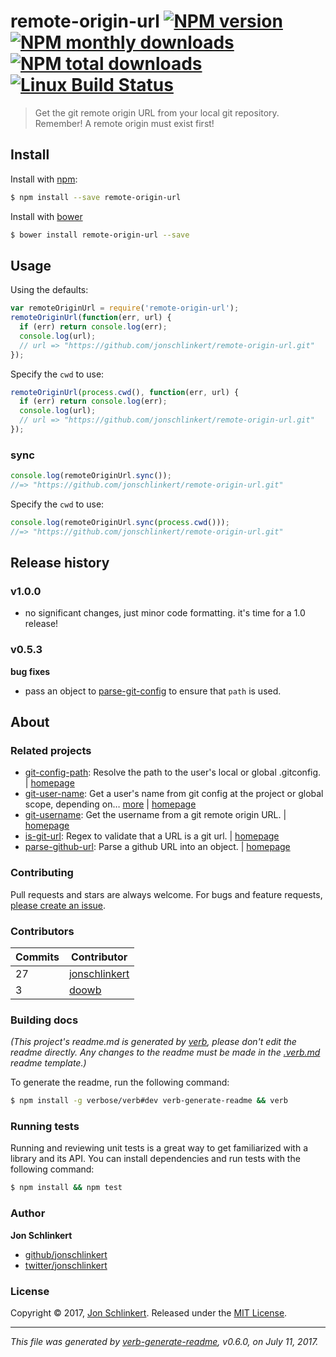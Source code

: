 # remote-origin-url [![NPM version](https://img.shields.io/npm/v/remote-origin-url.svg?style=flat)](https://www.npmjs.com/package/remote-origin-url) [![NPM monthly downloads](https://img.shields.io/npm/dm/remote-origin-url.svg?style=flat)](https://npmjs.org/package/remote-origin-url) [![NPM total downloads](https://img.shields.io/npm/dt/remote-origin-url.svg?style=flat)](https://npmjs.org/package/remote-origin-url) [![Linux Build Status](https://img.shields.io/travis/jonschlinkert/remote-origin-url.svg?style=flat&label=Travis)](https://travis-ci.org/jonschlinkert/remote-origin-url)

> Get the git remote origin URL from your local git repository. Remember! A remote origin must exist first!

## Install

Install with [npm](https://www.npmjs.com/):

```sh
$ npm install --save remote-origin-url
```

Install with [bower](https://bower.io/)

```sh
$ bower install remote-origin-url --save
```

## Usage

Using the defaults:

```js
var remoteOriginUrl = require('remote-origin-url');
remoteOriginUrl(function(err, url) {
  if (err) return console.log(err);
  console.log(url);
  // url => "https://github.com/jonschlinkert/remote-origin-url.git"
});
```

Specify the `cwd` to use:

```js
remoteOriginUrl(process.cwd(), function(err, url) {
  if (err) return console.log(err);
  console.log(url);
  // url => "https://github.com/jonschlinkert/remote-origin-url.git"
});
```

### sync

```js
console.log(remoteOriginUrl.sync());
//=> "https://github.com/jonschlinkert/remote-origin-url.git"
```

Specify the `cwd` to use:

```js
console.log(remoteOriginUrl.sync(process.cwd()));
//=> "https://github.com/jonschlinkert/remote-origin-url.git"
```

## Release history

### v1.0.0

* no significant changes, just minor code formatting. it's time for a 1.0 release!

### v0.5.3

**bug fixes**

* pass an object to [parse-git-config](https://github.com/jonschlinkert/parse-git-config) to ensure that `path` is used.

## About

### Related projects

* [git-config-path](https://www.npmjs.com/package/git-config-path): Resolve the path to the user's local or global .gitconfig. | [homepage](https://github.com/jonschlinkert/git-config-path "Resolve the path to the user's local or global .gitconfig.")
* [git-user-name](https://www.npmjs.com/package/git-user-name): Get a user's name from git config at the project or global scope, depending on… [more](https://github.com/jonschlinkert/git-user-name) | [homepage](https://github.com/jonschlinkert/git-user-name "Get a user's name from git config at the project or global scope, depending on what git uses in the current context.")
* [git-username](https://www.npmjs.com/package/git-username): Get the username from a git remote origin URL. | [homepage](https://github.com/jonschlinkert/git-username "Get the username from a git remote origin URL.")
* [is-git-url](https://www.npmjs.com/package/is-git-url): Regex to validate that a URL is a git url. | [homepage](https://github.com/jonschlinkert/is-git-url "Regex to validate that a URL is a git url.")
* [parse-github-url](https://www.npmjs.com/package/parse-github-url): Parse a github URL into an object. | [homepage](https://github.com/jonschlinkert/parse-github-url "Parse a github URL into an object.")

### Contributing

Pull requests and stars are always welcome. For bugs and feature requests, [please create an issue](../../issues/new).

### Contributors

| **Commits** | **Contributor** | 
| --- | --- |
| 27 | [jonschlinkert](https://github.com/jonschlinkert) |
| 3 | [doowb](https://github.com/doowb) |

### Building docs

_(This project's readme.md is generated by [verb](https://github.com/verbose/verb-generate-readme), please don't edit the readme directly. Any changes to the readme must be made in the [.verb.md](.verb.md) readme template.)_

To generate the readme, run the following command:

```sh
$ npm install -g verbose/verb#dev verb-generate-readme && verb
```

### Running tests

Running and reviewing unit tests is a great way to get familiarized with a library and its API. You can install dependencies and run tests with the following command:

```sh
$ npm install && npm test
```

### Author

**Jon Schlinkert**

* [github/jonschlinkert](https://github.com/jonschlinkert)
* [twitter/jonschlinkert](https://twitter.com/jonschlinkert)

### License

Copyright © 2017, [Jon Schlinkert](https://github.com/jonschlinkert).
Released under the [MIT License](LICENSE).

***

_This file was generated by [verb-generate-readme](https://github.com/verbose/verb-generate-readme), v0.6.0, on July 11, 2017._
